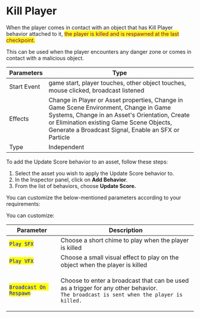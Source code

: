 # Kill Player

When the player comes in contact with an object that has Kill Player behavior attached to it, <mark style="color:purple;">the player is killed and is respawned at the last checkpoint.</mark>&#x20;

This can be used when the player encounters any danger zone or comes in contact with a malicious object.

| Parameters  | Type                                                                                                                                                                                                                                        |
| ----------- | ------------------------------------------------------------------------------------------------------------------------------------------------------------------------------------------------------------------------------------------- |
| Start Event | game start, player touches, other object touches, mouse clicked, broadcast listened                                                                                                                                                         |
| Effects     | Change in Player or Asset properties, Change in Game Scene Environment, Change in Game Systems, Change in an Asset's Orientation, Create or Elimination existing Game Scene Objects, Generate a Broadcast Signal, Enable an SFX or Particle |
| Type        | Independent                                                                                                                                                                                                                                 |

To add the Update Score behavior to an asset, follow these steps:

1. Select the asset you wish to apply the Update Score behavior to.
2. In the Inspector panel, click on **Add Behavior**.
3. From the list of behaviors, choose **Update Score.**

You can customize the below-mentioned parameters according to your requirements:

You can customize:

| Parameter                                               | Description                                                                                                                                                |
| ------------------------------------------------------- | ---------------------------------------------------------------------------------------------------------------------------------------------------------- |
| <mark style="color:blue;">`Play SFX`</mark>             | Choose a short chime to play when the player is killed                                                                                                     |
| <mark style="color:blue;">`Play VFX`</mark>             | Choose a small visual effect to play on the object when the player is killed                                                                               |
| <mark style="color:blue;">`Broadcast On Respawn`</mark> | <p>Choose to enter a broadcast that can be used as a trigger for any other behavior. <br><code>The broadcast is sent when the player is killed.</code></p> |
